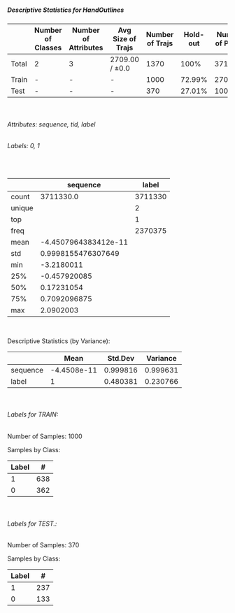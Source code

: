 ##### Descriptive Statistics for HandOutlines


|       |   Number of Classes |   Number of Attributes |   Avg Size of Trajs |   Number of Trajs | Hold-out   |   Number of Points |   Longest Size |   Shortest Size |
|-------|---------------------|------------------------|---------------------|-------------------|------------|--------------------|----------------|-----------------|
| Total | 2                   | 3                      | 2709.00 / ±0.0      | 1370              | 100%       |            3711330 |           2709 |            2709 |
| Train | -                   | -                      | -                   | 1000              | 72.99%     |            2709000 |           2709 |            2709 |
| Test  | -                   | -                      | -                   | 370               | 27.01%     |            1002330 |           2709 |            2709 |

&nbsp;

###### Attributes: sequence, tid, label


###### Labels: 0, 1

&nbsp;

|        | sequence             | label   |
|--------|----------------------|---------|
| count  | 3711330.0            | 3711330 |
| unique |                      | 2       |
| top    |                      | 1       |
| freq   |                      | 2370375 |
| mean   | -4.4507964383412e-11 |         |
| std    | 0.9998155476307649   |         |
| min    | -3.2180011           |         |
| 25%    | -0.457920085         |         |
| 50%    | 0.17231054           |         |
| 75%    | 0.7092096875         |         |
| max    | 2.0902003            |         |

&nbsp;

Descriptive Statistics (by Variance): 


|          |        Mean |   Std.Dev |   Variance |
|----------|-------------|-----------|------------|
| sequence | -4.4508e-11 |  0.999816 |   0.999631 |
| label    |  1          |  0.480381 |   0.230766 |

&nbsp;

###### Labels for TRAIN:


Number of Samples: 1000
Samples by Class:
|   Label |   # |
|---------|-----|
|       1 | 638 |
|       0 | 362 |

&nbsp;

###### Labels for TEST.:


Number of Samples: 370
Samples by Class:
|   Label |   # |
|---------|-----|
|       1 | 237 |
|       0 | 133 |